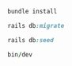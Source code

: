 ```ruby
bundle install
```

```ruby
rails db:migrate
```

```ruby
rails db:seed
```

```ruby
bin/dev
```
